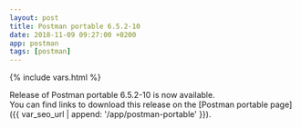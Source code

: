 ```yaml
---
layout: post
title: Postman portable 6.5.2-10
date: 2018-11-09 09:27:00 +0200
app: postman
tags: [postman]
---
```

{% include vars.html %}

Release of Postman portable 6.5.2-10 is now available.<br />
You can find links to download this release on the [Postman portable page]({{ var_seo_url | append: '/app/postman-portable' }}).